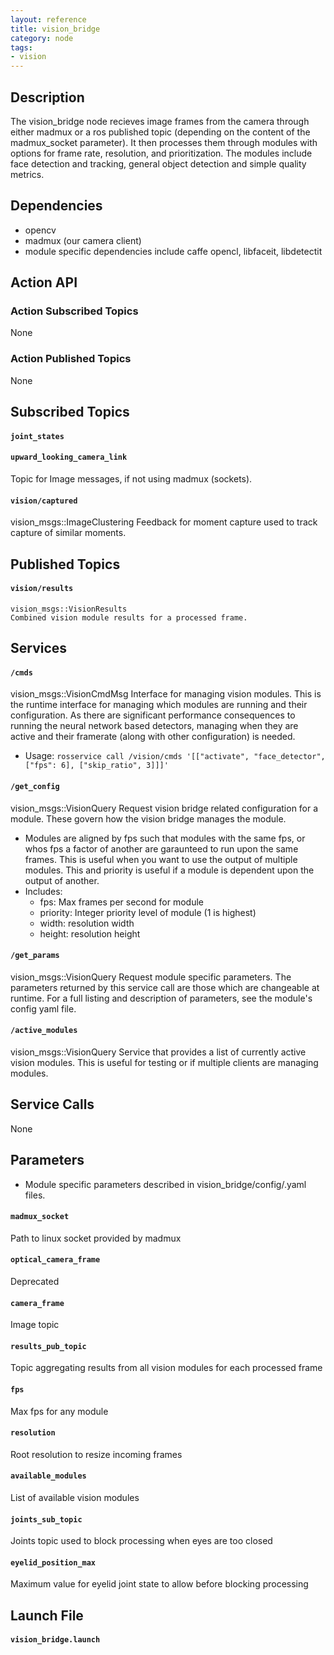 ```yaml
---
layout: reference
title: vision_bridge
category: node
tags: 
- vision
---
```


## Description
The vision_bridge node recieves image frames from the camera through either madmux or a ros published topic (depending on the content of the madmux_socket parameter). It then processes them through modules with options for frame rate, resolution, and prioritization. The modules include face detection and tracking, general object detection and simple quality metrics.

## Dependencies
- opencv
- madmux (our camera client)
- module specific dependencies include caffe opencl, libfaceit, libdetectit

## Action API
### Action Subscribed Topics
None

### Action Published Topics
None

## Subscribed Topics
#### `joint_states`
#### `upward_looking_camera_link`
Topic for Image messages, if not using madmux (sockets).
#### `vision/captured`
vision_msgs::ImageClustering
Feedback for moment capture used to track capture of similar moments.

## Published Topics
#### `vision/results`
    vision_msgs::VisionResults
    Combined vision module results for a processed frame.

## Services
#### `/cmds`
vision_msgs::VisionCmdMsg
Interface for managing vision modules. This is the runtime interface for managing which modules are running and their configuration. As there are significant performance consequences to running the neural network based detectors, managing when they are active and their framerate (along with other configuration) is needed.
- Usage: 
``rosservice call /vision/cmds '[["activate", "face_detector", ["fps": 6], ["skip_ratio", 3]]]'``
#### `/get_config`
vision_msgs::VisionQuery
Request vision bridge related configuration for a module. These govern how the vision bridge manages the module. 
- Modules are aligned by fps such that modules with the same fps, or whos fps a factor of another are garaunteed to run upon the same frames. This is useful when you want to use the output of multiple modules. This and priority is useful if a module is dependent upon the output of another.
- Includes:
    + fps: Max frames per second for module
    + priority: Integer priority level of module (1 is highest)
    + width: resolution width
    + height: resolution height
#### `/get_params`
vision_msgs::VisionQuery
Request module specific parameters. The parameters returned by this service call are those which are changeable at runtime. For a full listing and description of parameters, see the module's config yaml file.
#### `/active_modules`
vision_msgs::VisionQuery
Service that provides a list of currently active vision modules. This is useful for testing or if multiple clients are managing modules.

## Service Calls
None

## Parameters
- Module specific parameters described in vision_bridge/config/<module name>.yaml files.
#### `madmux_socket`  
Path to linux socket provided by madmux
#### `optical_camera_frame` 
Deprecated
#### `camera_frame`  
Image topic  
#### `results_pub_topic` 
Topic aggregating results from all vision modules for each processed frame
#### `fps` 
Max fps for any module  
#### `resolution` 
Root resolution to resize incoming frames  
#### `available_modules` 
List of available vision modules
#### `joints_sub_topic` 
Joints topic used to block processing when eyes are too closed
#### `eyelid_position_max` 
Maximum value for eyelid joint state to allow before blocking processing

## Launch File
#### `vision_bridge.launch`